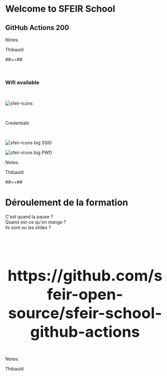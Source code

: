 <!-- .slide: class="first-slide" sfeir-level="2" sfeir-techno="G.A" -->

# **Welcome to SFEIR School**

## **GitHub Actions 200**

Notes:

Thibauld

##==##

<!-- .slide: class="bg-blur" -->

<br>

### Wifi available

<br>

![sfeir-icons](wifi)<!-- .element: style="--icon-size:300px; --icon-color:var(--light-grey);" -->

<br>

Credentials
<!-- .element: class="center" -->
<br>

![sfeir-icons big](user)<!-- .element: style="--icon-color:var(--light-grey);" --> SSID

![sfeir-icons big](lock)<!-- .element: style="--icon-color:var(--light-grey);" --> PWD

Notes:

Thibauld

##==##

# Déroulement de la formation

<p class="center">
C'est quand la pause ?<br>
Quand est-ce qu'on mange ?<br>
Ils sont ou les slides ? <br><br>
</p>

<br><br>

<p style="text-align: center;font-size:48px;font-weight:bold">https://github.com/sfeir-open-source/sfeir-school-github-actions</p>


Notes:

Thibauld
